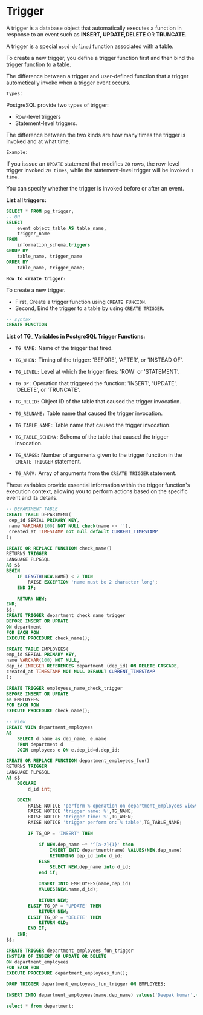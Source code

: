 # Trigger

A trigger is a database object that automatically executes a function in response to an event such as
**INSERT, UPDATE,DELETE** OR **TRUNCATE**.

A trigger is a special `used-defined` function associated with a table.

To create a new trigger, you define a trigger function first and then bind the trigger function to a table.

The difference between a trigger and user-defined function that a trigger autometically invoke when a trigger event occurs.

`Types:`

PostgreSQL provide two types of trigger:

- Row-level triggers
- Statement-level triggers.

The difference between the two kinds are how many times the trigger is invoked and at what time.

`Example:`

If you isssue an `UPDATE` statement that modifies `20` rows, the row-level trigger invoked `20 times`, while the statement-level trigger will be invoked `1 time`.

You can specify whether the trigger is invoked before or after an event.

**List all triggers:**

```sql
SELECT * FROM pg_trigger;
-- OR
SELECT
    event_object_table AS table_name,
    trigger_name
FROM
    information_schema.triggers
GROUP BY
    table_name, trigger_name
ORDER BY
    table_name, trigger_name;
```

**`How to create trigger:`**

To create a new trigger.

- First, Create a trigger function using `CREATE FUNCION`.
- Second, Bind the trigger to a table by using `CREATE TRIGGER`.

```sql
-- syntax
CREATE FUNCTION
```

**List of TG\_ Variables in PostgreSQL Trigger Functions:**

- `TG_NAME:` Name of the trigger that fired.

- `TG_WHEN:` Timing of the trigger: 'BEFORE', 'AFTER', or 'INSTEAD OF'.

- `TG_LEVEL:` Level at which the trigger fires: 'ROW' or 'STATEMENT'.

- `TG_OP:` Operation that triggered the function: 'INSERT', 'UPDATE', 'DELETE', or 'TRUNCATE'.

- `TG_RELID:` Object ID of the table that caused the trigger invocation.

- `TG_RELNAME:` Table name that caused the trigger invocation.

- `TG_TABLE_NAME:` Table name that caused the trigger invocation.

- `TG_TABLE_SCHEMA:` Schema of the table that caused the trigger invocation.

- `TG_NARGS:` Number of arguments given to the trigger function in the `CREATE TRIGGER` statement.

- `TG_ARGV:` Array of arguments from the `CREATE TRIGGER` statement.

These variables provide essential information within the trigger function's execution context, allowing you to perform actions based on the specific event and its details.

```sql
-- DEPARTMENT TABLE
CREATE TABLE DEPARTMENT(
 dep_id SERIAL PRIMARY KEY,
 name VARCHAR(100) NOT NULL check(name <> ''),
 created_at TIMESTAMP not null default CURRENT_TIMESTAMP
);

CREATE OR REPLACE FUNCTION check_name()
RETURNS TRIGGER
LANGUAGE PLPGSQL
AS $$
BEGIN
	IF LENGTH(NEW.NAME) < 2 THEN
		RAISE EXCEPTION 'name must be 2 character long';
	END IF;

	RETURN NEW;
END;
$$;
CREATE TRIGGER department_check_name_trigger
BEFORE INSERT OR UPDATE
ON department
FOR EACH ROW
EXECUTE PROCEDURE check_name();

CREATE TABLE EMPLOYEES(
emp_id SERIAL PRIMARY KEY,
name VARCHAR(100) NOT NULL,
dep_id INTEGER REFERENCES department (dep_id) ON DELETE CASCADE,
created_at TIMESTAMP NOT NULL DEFAULT CURRENT_TIMESTAMP
);

CREATE TRIGGER employees_name_check_trigger
BEFORE INSERT OR UPDATE
on EMPLOYEES
FOR EACH ROW
EXECUTE PROCEDURE check_name();

-- view
CREATE VIEW department_employees
AS
	SELECT d.name as dep_name, e.name
	FROM department d
	JOIN employees e ON e.dep_id=d.dep_id;

CREATE OR REPLACE FUNCTION department_employees_fun()
RETURNS TRIGGER
LANGUAGE PLPGSQL
AS $$
	DECLARE
		d_id int;

	BEGIN
		RAISE NOTICE 'perform % operation on department_employees view', TG_OP;
		RAISE NOTICE 'trigger name: %',TG_NAME;
		RAISE NOTICE 'trigger time: %',TG_WHEN;
		RAISE NOTICE 'trigger perform on: % table',TG_TABLE_NAME;

		IF TG_OP = 'INSERT' THEN

		    if NEW.dep_name ~* '^[a-z]{1}' then
				INSERT INTO department(name) VALUES(NEW.dep_name)
				RETURNING dep_id into d_id;
			ELSE
				SELECT NEW.dep_name into d_id;
			end if;

			INSERT INTO EMPLOYEES(name,dep_id)
			VALUES(NEW.name,d_id);

			RETURN NEW;
		ELSIF TG_OP = 'UPDATE' THEN
			RETURN NEW;
		ELSIF TG_OP = 'DELETE' THEN
			RETURN OLD;
		END IF;
	END;
$$;

CREATE TRIGGER department_employees_fun_trigger
INSTEAD OF INSERT OR UPDATE OR DELETE
ON department_employees
FOR EACH ROW
EXECUTE PROCEDURE department_employees_fun();

DROP TRIGGER department_employees_fun_trigger ON EMPLOYEES;

INSERT INTO department_employees(name,dep_name) values('Deepak kumar',4);

select * from department;
```
